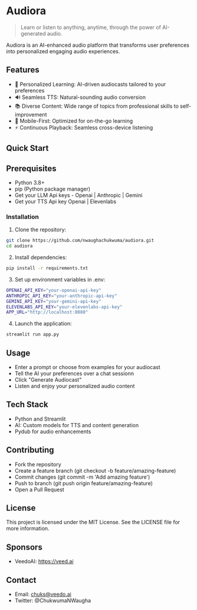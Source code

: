 # Audiora

> Learn or listen to anything, anytime, through the power of AI-generated audio.

Audiora is an AI-enhanced audio platform that transforms user preferences into personalized engaging audio experiences.

## Features

- 🎯 Personalized Learning: AI-driven audiocasts tailored to your preferences
- 🔊 Seamless TTS: Natural-sounding audio conversion
- 📚 Diverse Content: Wide range of topics from professional skills to self-improvement
- 📱 Mobile-First: Optimized for on-the-go learning
- ⚡ Continuous Playback: Seamless cross-device listening

## Quick Start

## Prerequisites

- Python 3.8+
- pip (Python package manager)
- Get your LLM Api keys - Openai | Anthropic | Gemini
- Get your TTS Api key Openai | Elevenlabs

### Installation

1. Clone the repository:

```bash
git clone https://github.com/nwaughachukwuma/audiora.git
cd audiora
```

2. Install dependencies:

```bash
pip install -r requirements.txt
```

3. Set up environment variables in .env:

```bash
OPENAI_API_KEY="your-openai-api-key"
ANTHROPIC_API_KEY="your-anthropic-api-key"
GEMINI_API_KEY="your-gemini-api-key"
ELEVENLABS_API_KEY="your-elevenlabs-api-key"
APP_URL="http://localhost:8080"
```

4. Launch the application:

```bash
streamlit run app.py
```

## Usage

- Enter a prompt or choose from examples for your audiocast
- Tell the AI your preferences over a chat sessionn
- Click "Generate Audiocast"
- Listen and enjoy your personalized audio content

## Tech Stack

- Python and Streamlit
- AI: Custom models for TTS and content generation
- Pydub for audio enhancements

## Contributing

- Fork the repository
- Create a feature branch (git checkout -b feature/amazing-feature)
- Commit changes (git commit -m 'Add amazing feature')
- Push to branch (git push origin feature/amazing-feature)
- Open a Pull Request

## License

This project is licensed under the MIT License. See the LICENSE file for more information.

## Sponsors

- VeedoAI: https://veed.ai

## Contact

- Email: chuks@veedo.ai
- Twitter: @ChukwumaNWaugha
